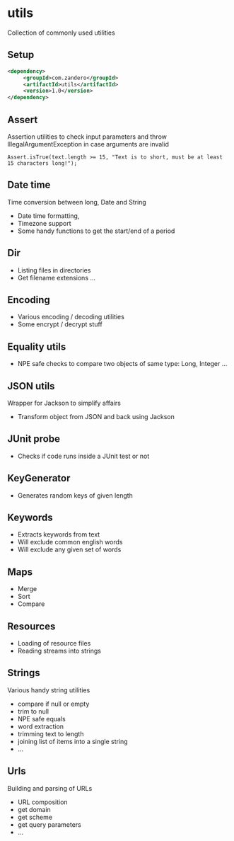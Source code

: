 # utils
Collection of commonly used utilities 

## Setup
```xml
<dependency>      
     <groupId>com.zandero</groupId>      
     <artifactId>utils</artifactId>      
     <version>1.0</version>      
</dependency>
```

## Assert
Assertion utilities to check input parameters and throw IllegalArgumentException in case arguments are invalid  

`Assert.isTrue(text.length >= 15, "Text is to short, must be at least 15 characters long!");`

## Date time
Time conversion between long, Date and String
* Date time formatting, 
* Timezone support
* Some handy functions to get the start/end of a period 

## Dir 
* Listing files in directories
* Get filename extensions ... 

## Encoding
* Various encoding / decoding utilities
* Some encrypt / decrypt stuff
 
## Equality utils
* NPE safe checks to compare two objects of same type: Long, Integer ... 

## JSON utils
Wrapper for Jackson to simplify affairs
* Transform object from JSON and back using Jackson

## JUnit probe
* Checks if code runs inside a JUnit test or not

## KeyGenerator
* Generates random keys of given length
 
## Keywords
* Extracts keywords from text 
* Will exclude common english words
* Will exclude any given set of words

## Maps
* Merge
* Sort
* Compare

## Resources
* Loading of resource files
* Reading streams into strings 

## Strings
Various handy string utilities
* compare if null or empty
* trim to null
* NPE safe equals 
* word extraction 
* trimming text to length
* joining list of items into a single string
* ...

## Urls
Building and parsing of URLs
* URL composition
* get domain
* get scheme
* get query parameters 
* ...

 

